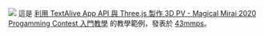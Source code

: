 ![](https://43mmps.catlee.se/assets/ezgif.com-video-to-gif.gif)
這是 [利用 TextAlive App API 與 Three.js 製作 3D PV - Magical Mirai 2020 Progamming Contest 入門教學](https://43mmps.catlee.se/post/textalive-app-api%E4%BD%BF%E7%94%A8%E5%85%A5%E9%96%80-magical-mirai-2020-progamming-contest/) 的教學範例，發表於 [43mmps](https://43mmps.catlee.se)。